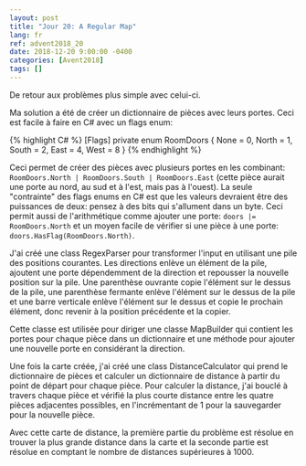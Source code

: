 ```yaml
---
layout: post
title: "Jour 20: A Regular Map"
lang: fr
ref: advent2018_20
date: 2018-12-20 9:00:00 -0400
categories: [Avent2018]
tags: []
---
```

De retour aux problèmes plus simple avec celui-ci.

Ma solution a été de créer un dictionnaire de pièces avec leurs portes. Ceci est facile à faire en C# avec un flags enum:

{% highlight C# %}
[Flags]
private enum RoomDoors
{
    None = 0,
    North = 1,
    South = 2,
    East = 4,
    West = 8
}
{% endhighlight %}

Ceci permet de créer des pièces avec plusieurs portes en les combinant: ```RoomDoors.North | RoomDoors.South | RoomDoors.East``` (cette pièce aurait une porte au nord, au sud et à l'est, mais pas à l'ouest). La seule "contrainte" des flags enums en C# est que les valeurs devraient être des puissances de deux: pensez à des bits qui s'allument dans un byte. Ceci permit aussi de l'arithmétique comme ajouter une porte: ```doors |= RoomDoors.North``` et un moyen facile de vérifier si une pièce à une porte: ```doors.HasFlag(RoomDoors.North)```.

J'ai créé une class RegexParser pour transformer l'input en utilisant une pile des positions courantes. Les directions enlève un élément de la pile, ajoutent une porte dépendemment de la direction et repousser la nouvelle position sur la pile. Une parenthèse ouvrante copie l'élément sur le dessus de la pile, une parenthèse fermante enlève l'élément sur le dessus de la pile et une barre verticale enlève l'élément sur le dessus et copie le prochain élément, donc revenir à la position précédente et la copier.

Cette classe est utilisée pour diriger une classe MapBuilder qui contient les portes pour chaque pièce dans un dictionnaire et une méthode pour ajouter une nouvelle porte en considérant la direction.

Une fois la carte créée, j'ai créé une class DistanceCalculator qui prend le dictionnaire de pièces et calculer un dictionnaire de distance à partir du point de départ pour chaque pièce. Pour calculer la distance, j'ai bouclé à travers chaque pièce et vérifié la plus courte distance entre les quatre pièces adjacentes possibles, en l'incrémentant de 1 pour la sauvegarder pour la nouvelle pièce.

Avec cette carte de distance, la première partie du problème est résolue en trouver la plus grande distance dans la carte et la seconde partie est résolue en comptant le nombre de distances supérieures à 1000.